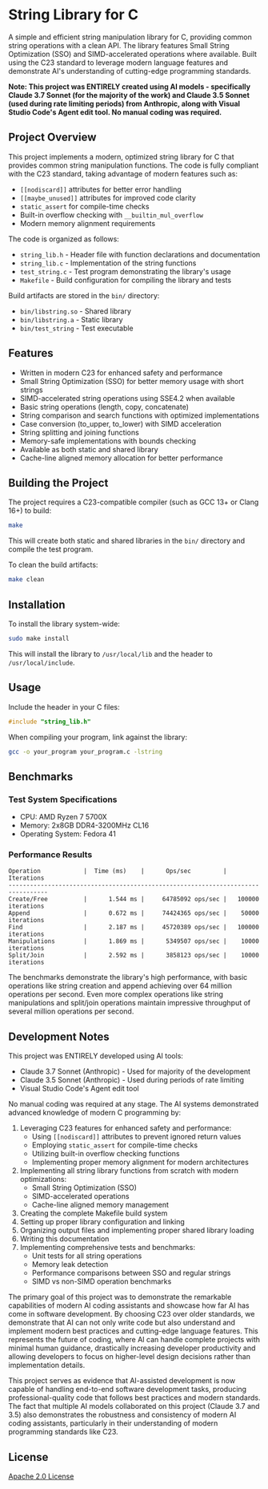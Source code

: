 # String Library for C

A simple and efficient string manipulation library for C, providing common string operations with a clean API. The library features Small String Optimization (SSO) and SIMD-accelerated operations where available. Built using the C23 standard to leverage modern language features and demonstrate AI's understanding of cutting-edge programming standards.

**Note: This project was ENTIRELY created using AI models - specifically Claude 3.7 Sonnet (for the majority of the work) and Claude 3.5 Sonnet (used during rate limiting periods) from Anthropic, along with Visual Studio Code's Agent edit tool. No manual coding was required.**

## Project Overview

This project implements a modern, optimized string library for C that provides common string manipulation functions. The code is fully compliant with the C23 standard, taking advantage of modern features such as:

- `[[nodiscard]]` attributes for better error handling
- `[[maybe_unused]]` attributes for improved code clarity
- `static_assert` for compile-time checks
- Built-in overflow checking with `__builtin_mul_overflow`
- Modern memory alignment requirements

The code is organized as follows:

- `string_lib.h` - Header file with function declarations and documentation
- `string_lib.c` - Implementation of the string functions
- `test_string.c` - Test program demonstrating the library's usage
- `Makefile` - Build configuration for compiling the library and tests

Build artifacts are stored in the `bin/` directory:
- `bin/libstring.so` - Shared library
- `bin/libstring.a` - Static library
- `bin/test_string` - Test executable

## Features

- Written in modern C23 for enhanced safety and performance
- Small String Optimization (SSO) for better memory usage with short strings
- SIMD-accelerated string operations using SSE4.2 when available
- Basic string operations (length, copy, concatenate)
- String comparison and search functions with optimized implementations
- Case conversion (to_upper, to_lower) with SIMD acceleration
- String splitting and joining functions
- Memory-safe implementations with bounds checking
- Available as both static and shared library
- Cache-line aligned memory allocation for better performance

## Building the Project

The project requires a C23-compatible compiler (such as GCC 13+ or Clang 16+) to build:

```bash
make
```

This will create both static and shared libraries in the `bin/` directory and compile the test program.

To clean the build artifacts:

```bash
make clean
```

## Installation

To install the library system-wide:

```bash
sudo make install
```

This will install the library to `/usr/local/lib` and the header to `/usr/local/include`.

## Usage

Include the header in your C files:

```c
#include "string_lib.h"
```

When compiling your program, link against the library:

```bash
gcc -o your_program your_program.c -lstring
```

## Benchmarks

### Test System Specifications
- CPU: AMD Ryzen 7 5700X
- Memory: 2x8GB DDR4-3200MHz CL16
- Operating System: Fedora 41

### Performance Results
```
Operation            |  Time (ms)    |      Ops/sec         | Iterations
---------------------------------------------------------------------------------
Create/Free          |      1.544 ms |     64785092 ops/sec |   100000 iterations
Append               |      0.672 ms |     74424365 ops/sec |    50000 iterations
Find                 |      2.187 ms |     45720389 ops/sec |   100000 iterations
Manipulations        |      1.869 ms |      5349507 ops/sec |    10000 iterations
Split/Join           |      2.592 ms |      3858123 ops/sec |    10000 iterations
```

The benchmarks demonstrate the library's high performance, with basic operations like string creation and append achieving over 64 million operations per second. Even more complex operations like string manipulations and split/join operations maintain impressive throughput of several million operations per second.

## Development Notes

This project was ENTIRELY developed using AI tools:

- Claude 3.7 Sonnet (Anthropic) - Used for majority of the development
- Claude 3.5 Sonnet (Anthropic) - Used during periods of rate limiting
- Visual Studio Code's Agent edit tool

No manual coding was required at any stage. The AI systems demonstrated advanced knowledge of modern C programming by:

1. Leveraging C23 features for enhanced safety and performance:
   - Using `[[nodiscard]]` attributes to prevent ignored return values
   - Employing `static_assert` for compile-time checks
   - Utilizing built-in overflow checking functions
   - Implementing proper memory alignment for modern architectures
2. Implementing all string library functions from scratch with modern optimizations:
   - Small String Optimization (SSO)
   - SIMD-accelerated operations
   - Cache-line aligned memory management
3. Creating the complete Makefile build system
4. Setting up proper library configuration and linking
5. Organizing output files and implementing proper shared library loading
6. Writing this documentation
7. Implementing comprehensive tests and benchmarks:
   - Unit tests for all string operations
   - Memory leak detection
   - Performance comparisons between SSO and regular strings
   - SIMD vs non-SIMD operation benchmarks

The primary goal of this project was to demonstrate the remarkable capabilities of modern AI coding assistants and showcase how far AI has come in software development. By choosing C23 over older standards, we demonstrate that AI can not only write code but also understand and implement modern best practices and cutting-edge language features. This represents the future of coding, where AI can handle complete projects with minimal human guidance, drastically increasing developer productivity and allowing developers to focus on higher-level design decisions rather than implementation details.

This project serves as evidence that AI-assisted development is now capable of handling end-to-end software development tasks, producing professional-quality code that follows best practices and modern standards. The fact that multiple AI models collaborated on this project (Claude 3.7 and 3.5) also demonstrates the robustness and consistency of modern AI coding assistants, particularly in their understanding of modern programming standards like C23.

## License

[Apache 2.0 License](LICENSE)
